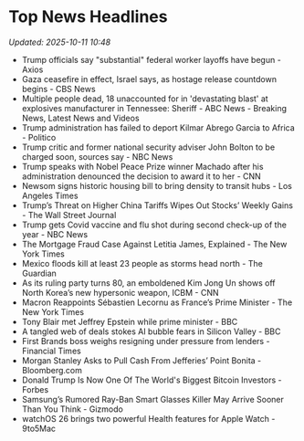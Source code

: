 # Top News Headlines

_Updated: 2025-10-11 10:48_

- Trump officials say "substantial" federal worker layoffs have begun - Axios
- Gaza ceasefire in effect, Israel says, as hostage release countdown begins - CBS News
- Multiple people dead, 18 unaccounted for in 'devastating blast' at explosives manufacturer in Tennessee: Sheriff - ABC News - Breaking News, Latest News and Videos
- Trump administration has failed to deport Kilmar Abrego Garcia to Africa - Politico
- Trump critic and former national security adviser John Bolton to be charged soon, sources say - NBC News
- Trump speaks with Nobel Peace Prize winner Machado after his administration denounced the decision to award it to her - CNN
- Newsom signs historic housing bill to bring density to transit hubs - Los Angeles Times
- Trump’s Threat on Higher China Tariffs Wipes Out Stocks’ Weekly Gains - The Wall Street Journal
- Trump gets Covid vaccine and flu shot during second check-up of the year - NBC News
- The Mortgage Fraud Case Against Letitia James, Explained - The New York Times
- Mexico floods kill at least 23 people as storms head north - The Guardian
- As its ruling party turns 80, an emboldened Kim Jong Un shows off North Korea’s new hypersonic weapon, ICBM - CNN
- Macron Reappoints Sébastien Lecornu as France’s Prime Minister - The New York Times
- Tony Blair met Jeffrey Epstein while prime minister - BBC
- A tangled web of deals stokes AI bubble fears in Silicon Valley - BBC
- First Brands boss weighs resigning under pressure from lenders - Financial Times
- Morgan Stanley Asks to Pull Cash From Jefferies’ Point Bonita - Bloomberg.com
- Donald Trump Is Now One Of The World's Biggest Bitcoin Investors - Forbes
- Samsung’s Rumored Ray-Ban Smart Glasses Killer May Arrive Sooner Than You Think - Gizmodo
- watchOS 26 brings two powerful Health features for Apple Watch - 9to5Mac